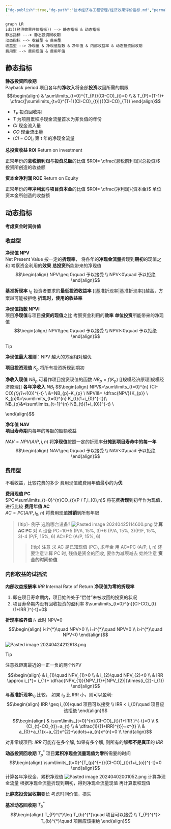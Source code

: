 ```yaml
---
{"dg-publish":true,"dg-path":"技术经济与工程管理/经济效果评价指标.md","permalink":"/技术经济与工程管理/经济效果评价指标/","dgPassFrontmatter":true,"noteIcon":"","created":"2024-04-16T13:01:27.455+08:00","updated":"2025-06-30T23:33:49.933+08:00"}
---
```



```mermaid
graph LR
id1((经济效果评价指标)) --> 静态指标 & 动态指标
静态指标 ---> 静态投资回收期
动态指标 --> 收益型 & 费用型
收益型 --> 净现值 & 净现值指数 & 净年值 & 内部收益率 & 动态投资回收期		
费用型 --> 费用现值 & 费用年值
```

## 静态指标
**静态投资回收期**  
Payback period
项目各年的**净收入**将全部**投资**收回所需的期限
$$\begin{align}
 & \sum\limits_{t=0}^{T_{P}}(CI-CO)_{t}=0 \\
 & T_{P}=(T-1)+ \dfrac{|\sum\limits_{t=0}^{T-1}(CI-CO)_{t}|}{(CI-CO)_{T}}
\end{align}$$
-  $T_{P}$ 投资回收期
-  $T$ 为项目累积净现金流量首次为非负值的年份
-  $CI$ 现金流入量
-  $CO$ 现金流出量
-  $(CI-CO)_{t}$  第 t 年的净现金流量

**总投资收益 ROI**   Return on investment

正常年份的**息税前利润**与**投资总额**的比值
$ROI= \dfrac{息税前利润}{总投资}$
投资所创造的收益额


**资本金净利润  ROE**   Return on Equity

正常年份的**年净利润**与**项目资本金**的比值
$ROI= \dfrac{净利润}{资本金}$
单位资本金所创造的收益额
## 动态指标
**考虑资金时间价值**   
### 收益型
**净现值 NPV**  
Net Present Value 
按一定的**折现率**，
将各年的**净现金流量**折现到**期初**的现值之和
	考察资金利用的**效果**
	**总投资**所能带来的净现值
$$\begin{align}
NPV\geq 0\quad 予以接受 \\
NPV<0\quad 予以拒绝
\end{align}$$

**基准折现率**  $i_{0}$
投资者要求的**最低投资收益率**
	[[基准折现率\|基准折现率]]越高，方案越可能被拒绝
**折现时，使用的收益率**

**净现值指数 NPVI**  
项目**净现值**与项目**投资的现值**之比
	考察资金利用的**效率**
	**单位投资**所能带来的净现值
$$\begin{align}
NPVI\geq 0\quad 予以接受 \\
NPVI<0\quad 予以拒绝
\end{align}$$
>[!tip] 
**净现值最大准则**：NPV 越大的方案相对越优


**项目投资现值**   $K_{p}$ 
将所有投资折现到期初

**净收入现值**  $NB_{p}$
可看作项目投资现值的函数 $NB_{p}=f(K_{p})$
[[规模经济原理\|规模经济原理]]
**各年净收入**  $NB_{t}$ 
$$\begin{align} 
NPV&=\sum\limits_{t=0}^{n} (CI-CO)_{t}(1+i_{0})^{-t} \\
&=NB_{p}-K_{p} \\
NPVI&= \dfrac{NPV}{K_{p}} \\
K_{p}&=\sum\limits_{t=0}^{n} K_{t}(1+i_{0}^{-t})\\
NB_{p}&=\sum\limits_{t=1}^{n} NB_{t}(1+i_{0})^{-t} \\

\end{align}$$

**净年值  NAV**  
**项目寿命期**内每年的等额的超额收益

$NAV=NPV(A/ P,i,n)$
将**净现值**按照一定的折现率**分摊到项目寿命中的每一年**
$$\begin{align}
NAV\geq 0\quad 予以接受 \\
NAV<0\quad 予以拒绝
\end{align}$$
### 费用型
不看收益，比较花费的多少
费用现值或费用年值最**小**的为**优**

**费用现值 PC**  
$PC=\sum\limits_{t=0}^{n}CO_{t}(P / F,i_{0},n)$
将花费**折现**到初年作为现值，进行比较
**费用年值 AC**  
$AC=PC(A / P,i_{0},n)$
将费用现值**摊销**到所有年限

>[!tip]- 例子
>选购哪台设备?
>![Pasted image 20240425114600.png](/img/user/Functional%20files/Photo%20Resources/Pasted%20image%2020240425114600.png)
>**计算 AC PC**
>对 A 设备
>PC=10+5 (P/A, 15%, 3)+6 (P/A, 15%, 3)(P/F, 15%, 3)-4 (P/F, 15%, 6)
>AC=PC (A/P, 15%, 6)
>>[!tip] 注意
>>求 AC 是已知现值 (PC), 求年金
>>用 AC=PC (A/P, i, n)
>>还要注意计算 PC 时, 残值是资金的回收, 要作为减项减去
>>始终注意 **资金的时间价值**

### 内部收益的试插法
**内部收益报酬率**  $IRR$ 
Internal Rate of Return 
**净现值为零的折现率**
1. 即在项目寿命期内，项目始终处于“偿付”未被收回的投资的状况
2. 项目寿命期内没有回收投资的盈利率
$\sum\limits_{t=0}^{n}(CI-CO)_{t}(1+IRR )^{-t}=0$

**折现率临界值**  $i_{*}$    此时 NPV=0
$$\begin{align}
i<i^{*}\quad NPV>0 \\
i=i^{*}\quad NPV=0 \\
i>i^{*}\quad NPV<0
\end{align}$$

![Pasted image 20240424212618.png](/img/user/Functional%20files/Photo%20Resources/Pasted%20image%2020240424212618.png)
>[!tip] 
>注意找距离最近的一正一负的两个NPV

$$\begin{align}
 & i_{1}\quad NPV_{1}>0 \\
 & i_{2}\quad NPV_{2}<0 \\ 
 & IRR \approx i_{*}= i_{1}+ \dfrac{NPV_{1}}{NPV_{1}+|NPV_{2}|}\times(i_{2}-i_{1})
\end{align}$$
与**基准折现率**$i_{0}$ 比较，
如果 $i_{0}$ 比 IRR 小，则可以盈利:
$$\begin{align}
IRR \geq i_{0}\quad 项目可以接受 \\
IRR < i_{0}\quad 项目应该拒绝
\end{align}$$

$$\begin{align}  
 & \sum\limits_{t=0}^{n}(CI-CO)_{t}(1+IRR )^{-t}=0 \\
 & (CI_{t}-CO_{t})=a_{t} \\ 
 & \dfrac{1}{(1+IRR)^{t}}=x^{t} \\  & a_{0}+a_{1}x+a_{2}x^{2}+\cdots+a_{n}x^{n}=0 \\
\end{align}$$

对非常规项目:
$IRR$ 可能存在多个解, 如果有多个解, 则所有的解**都不是真正**的 $IRR$


**动态投资回收期**  $T_{p}^{*}$
项目**累积净现金流量现值为零**所需要的时间
$$\begin{align}
\sum\limits_{t=0}^{T_{p}^{*}}(CI-CO)_{t}(1+i_{o})^{-t}=0
\end{align}$$
计算各年净现金、累积净现值
![Pasted image 20240402001052.png](/img/user/Functional%20files/Photo%20Resources/Pasted%20image%2020240402001052.png)
计算净现金流量
根据净现金流量折现到期初，得到净现金流量现值
再计算累积现值

比**静态投资回收期**要长
考虑时间价值，损失

**基准动态回收期** $T_{b}^{*}$
$$\begin{align}
T_{P}^{*}\leq T_{b}^{*}\quad 项目可以接受 \\
T_{P}^{*}> T_{b}^{*}\quad 项目应该拒绝
\end{align}$$
